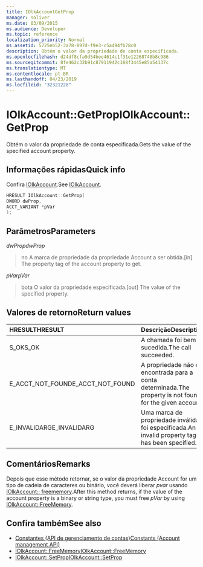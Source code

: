 ```yaml
---
title: IOlkAccountGetProp
manager: soliver
ms.date: 03/09/2015
ms.audience: Developer
ms.topic: reference
localization_priority: Normal
ms.assetid: 5725eb52-3a78-897d-f9e3-c5a494fb78c0
description: Obtém o valor da propriedade de conta especificada.
ms.openlocfilehash: d24df8cfa9d54bee4614c1f31e12268748b8c986
ms.sourcegitcommit: 8fe462c32b91c87911942c188f3445e85a54137c
ms.translationtype: MT
ms.contentlocale: pt-BR
ms.lasthandoff: 04/23/2019
ms.locfileid: "32321228"
---
```

# <a name="iolkaccountgetprop"></a><span data-ttu-id="8531b-103">IOlkAccount::GetProp</span><span class="sxs-lookup"><span data-stu-id="8531b-103">IOlkAccount::GetProp</span></span>

<span data-ttu-id="8531b-104">Obtém o valor da propriedade de conta especificada.</span><span class="sxs-lookup"><span data-stu-id="8531b-104">Gets the value of the specified account property.</span></span>
  
## <a name="quick-info"></a><span data-ttu-id="8531b-105">Informações rápidas</span><span class="sxs-lookup"><span data-stu-id="8531b-105">Quick info</span></span>

<span data-ttu-id="8531b-106">Confira [IOlkAccount](iolkaccount.md).</span><span class="sxs-lookup"><span data-stu-id="8531b-106">See [IOlkAccount](iolkaccount.md).</span></span>
  
```cpp
HRESULT IOlkAccount::GetProp(  
DWORD dwProp, 
ACCT_VARIANT *pVar 
);
```

## <a name="parameters"></a><span data-ttu-id="8531b-107">Parâmetros</span><span class="sxs-lookup"><span data-stu-id="8531b-107">Parameters</span></span>

<span data-ttu-id="8531b-108">_dwProp_</span><span class="sxs-lookup"><span data-stu-id="8531b-108">_dwProp_</span></span>
  
> <span data-ttu-id="8531b-109">no A marca de propriedade da propriedade Account a ser obtida.</span><span class="sxs-lookup"><span data-stu-id="8531b-109">[in] The property tag of the account property to get.</span></span>
    
<span data-ttu-id="8531b-110">_pVar_</span><span class="sxs-lookup"><span data-stu-id="8531b-110">_pVar_</span></span>
  
> <span data-ttu-id="8531b-111">bota O valor da propriedade especificada.</span><span class="sxs-lookup"><span data-stu-id="8531b-111">[out] The value of the specified property.</span></span>
    
## <a name="return-values"></a><span data-ttu-id="8531b-112">Valores de retorno</span><span class="sxs-lookup"><span data-stu-id="8531b-112">Return values</span></span>

|<span data-ttu-id="8531b-113">**HRESULT**</span><span class="sxs-lookup"><span data-stu-id="8531b-113">**HRESULT**</span></span>|<span data-ttu-id="8531b-114">**Descrição**</span><span class="sxs-lookup"><span data-stu-id="8531b-114">**Description**</span></span>|
|:-----|:-----|
|<span data-ttu-id="8531b-115">S_OK</span><span class="sxs-lookup"><span data-stu-id="8531b-115">S_OK</span></span>  <br/> |<span data-ttu-id="8531b-116">A chamada foi bem-sucedida.</span><span class="sxs-lookup"><span data-stu-id="8531b-116">The call succeeded.</span></span>  <br/> |
|<span data-ttu-id="8531b-117">E_ACCT_NOT_FOUND</span><span class="sxs-lookup"><span data-stu-id="8531b-117">E_ACCT_NOT_FOUND</span></span>  <br/> |<span data-ttu-id="8531b-118">A propriedade não é encontrada para a conta determinada.</span><span class="sxs-lookup"><span data-stu-id="8531b-118">The property is not found for the given account.</span></span>  <br/> |
|<span data-ttu-id="8531b-119">E_INVALIDARG</span><span class="sxs-lookup"><span data-stu-id="8531b-119">E_INVALIDARG</span></span>  <br/> |<span data-ttu-id="8531b-120">Uma marca de propriedade inválida foi especificada.</span><span class="sxs-lookup"><span data-stu-id="8531b-120">An invalid property tag has been specified.</span></span>  <br/> |
   
## <a name="remarks"></a><span data-ttu-id="8531b-121">Comentários</span><span class="sxs-lookup"><span data-stu-id="8531b-121">Remarks</span></span>

<span data-ttu-id="8531b-122">Depois que esse método retornar, se o valor da propriedade Account for um tipo de cadeia de caracteres ou binário, você deverá liberar *pvar* usando [IOlkAccount:: freememory](iolkaccount-freememory.md).</span><span class="sxs-lookup"><span data-stu-id="8531b-122">After this method returns, if the value of the account property is a binary or string type, you must free  *pVar*  by using [IOlkAccount::FreeMemory](iolkaccount-freememory.md).</span></span>
  
## <a name="see-also"></a><span data-ttu-id="8531b-123">Confira também</span><span class="sxs-lookup"><span data-stu-id="8531b-123">See also</span></span>

- [<span data-ttu-id="8531b-124">Constantes (API de gerenciamento de contas)</span><span class="sxs-lookup"><span data-stu-id="8531b-124">Constants (Account management API)</span></span>](constants-account-management-api.md) 
- [<span data-ttu-id="8531b-125">IOlkAccount::FreeMemory</span><span class="sxs-lookup"><span data-stu-id="8531b-125">IOlkAccount::FreeMemory</span></span>](iolkaccount-freememory.md)  
- [<span data-ttu-id="8531b-126">IOlkAccount::SetProp</span><span class="sxs-lookup"><span data-stu-id="8531b-126">IOlkAccount::SetProp</span></span>](iolkaccount-setprop.md)

